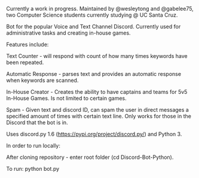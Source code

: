 Currently a work in progress. Maintained by @wesleytong and @gabelee75, two Computer Science students currently studying @ UC Santa Cruz. 

Bot for the popular Voice and Text Channel Discord. Currently used for administrative tasks and creating in-house games. 

Features include: 

Text Counter - will respond with count of how many times keywords have been repeated.

Automatic Response - parses text and provides an automatic response when keywords are scanned. 

In-House Creator - Creates the ability to have captains and teams for 5v5 In-House Games. Is not limited to certain games. 

Spam - Given text and discord ID, can spam the user in direct messages a specified amount of times with certain text line. Only works for those in the Discord that the bot is in. 

Uses discord.py 1.6 (https://pypi.org/project/discord.py/) and Python 3. 

In order to run locally: 

After cloning repository - enter root folder (cd Discord-Bot-Python).

To run: python bot.py
